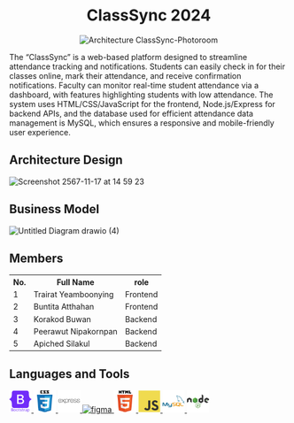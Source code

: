 <h1 align="center">ClassSync 2024</h1>

<div align="center">
  <img src="https://github.com/user-attachments/assets/1e5cae31-48cd-40b8-a266-7b51f4a4ceeb" alt="Architecture ClassSync-Photoroom" width="700">
</div>
<p>The “ClassSync” is  a web-based platform designed to streamline attendance tracking and notifications. Students can easily check in for their classes online, mark their attendance, and receive confirmation notifications. Faculty can monitor real-time student attendance via a dashboard, with features highlighting students with low attendance. The system uses HTML/CSS/JavaScript for the frontend, Node.js/Express for backend APIs, and the database used for efficient attendance data management is MySQL, which ensures a responsive and mobile-friendly user experience.</p>

<h2>Architecture Design</h2>
<img width="858" alt="Screenshot 2567-11-17 at 14 59 23" src="https://github.com/user-attachments/assets/b63a1542-6be3-4350-80f1-a7d72e0b581a">

<h2>Business Model</h2>
<img width="858" alt="Untitled Diagram drawio (4)" src="https://github.com/user-attachments/assets/6360d876-6487-4353-ada9-1c3119454050">

<div>
  <h2>Members</h2>
  <table>
    <th>No.</th>
    <th>Full Name</th>
    <th>role</th>
    <tr>
      <td>1</td>
      <td>Trairat Yeamboonying</td>
      <td>Frontend</td>
    </tr>
    <tr>
      <td>2</td>
      <td>Buntita Atthahan</td>
      <td>Frontend</td>
    </tr>
    <tr>
      <td>3</td>
      <td>Korakod Buwan</td>
      <td>Backend</td>
    </tr>
    <tr>
      <td>4</td>
      <td>Peerawut Nipakornpan</td>
      <td>Backend</td>
    </tr>
    <tr>
      <td>5</td>
      <td>Apiched Silakul</td>
      <td>Backend</td>
    </tr>
  </table>
</div>

<div>
  <h2>Languages and Tools</h2>
<p align="left"> <a href="https://getbootstrap.com" target="_blank" rel="noreferrer"> <img src="https://raw.githubusercontent.com/devicons/devicon/master/icons/bootstrap/bootstrap-plain-wordmark.svg" alt="bootstrap" width="40" height="40"/> </a> <a href="https://www.w3schools.com/css/" target="_blank" rel="noreferrer"> <img src="https://raw.githubusercontent.com/devicons/devicon/master/icons/css3/css3-original-wordmark.svg" alt="css3" width="40" height="40"/> </a> <a href="https://expressjs.com" target="_blank" rel="noreferrer"> <img src="https://raw.githubusercontent.com/devicons/devicon/master/icons/express/express-original-wordmark.svg" alt="express" width="40" height="40"/> </a> <a href="https://www.figma.com/" target="_blank" rel="noreferrer"> <img src="https://www.vectorlogo.zone/logos/figma/figma-icon.svg" alt="figma" width="40" height="40"/> </a> <a href="https://www.w3.org/html/" target="_blank" rel="noreferrer"> <img src="https://raw.githubusercontent.com/devicons/devicon/master/icons/html5/html5-original-wordmark.svg" alt="html5" width="40" height="40"/> </a> <a href="https://developer.mozilla.org/en-US/docs/Web/JavaScript" target="_blank" rel="noreferrer"> <img src="https://raw.githubusercontent.com/devicons/devicon/master/icons/javascript/javascript-original.svg" alt="javascript" width="40" height="40"/> </a> <a href="https://www.mysql.com/" target="_blank" rel="noreferrer"> <img src="https://raw.githubusercontent.com/devicons/devicon/master/icons/mysql/mysql-original-wordmark.svg" alt="mysql" width="40" height="40"/> </a> <a href="https://nodejs.org" target="_blank" rel="noreferrer"> <img src="https://raw.githubusercontent.com/devicons/devicon/master/icons/nodejs/nodejs-original-wordmark.svg" alt="nodejs" width="40" height="40"/> </a> </p>
</div>
